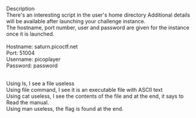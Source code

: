 Description<br>
There's an interesting script in the user's home directory
Additional details will be available after launching your challenge instance.
<br>
The hostname, port number, user and password are given for the instance once it is launched.<br><br>
Hostname: saturn.picoctf.net<br>
Port:     51004<br>
Username: picoplayer<br>
Password: password<br><br>

Using ls, I see a file useless<br>
Using file command, I see it is an executable file with ASCII text<br>
Using cat useless, I see the contents of the file and at the end, it says to Read the manual.<br>
Using man useless, the flag is found at the end.<br>
